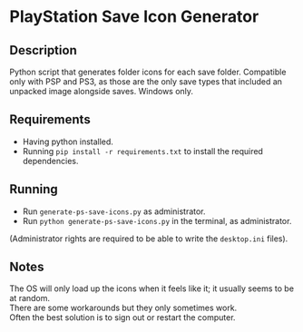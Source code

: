 # PlayStation Save Icon Generator

## Description

Python script that generates folder icons for each save folder.
Compatible only with PSP and PS3, as those are the only save types that included an unpacked image alongside saves.
Windows only.

## Requirements

- Having python installed.
- Running `pip install -r requirements.txt` to install the required dependencies.

## Running

- Run `generate-ps-save-icons.py` as administrator.
- Run `python generate-ps-save-icons.py` in the terminal, as administrator.

(Administrator rights are required to be able to write the `desktop.ini` files).

## Notes

The OS will only load up the icons when it feels like it; it usually seems to be at random.  
There are some workarounds but they only sometimes work.  
Often the best solution is to sign out or restart the computer.
